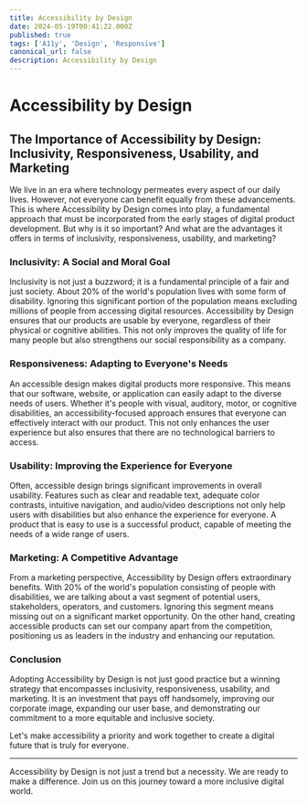 ```yaml
---
title: Accessibility by Design
date: 2024-05-19T00:41:22.000Z
published: true
tags: ['A11y', 'Design', 'Responsive']
canonical_url: false
description: Accessibility by Design
---
```


# Accessibility by Design

## The Importance of Accessibility by Design: Inclusivity, Responsiveness, Usability, and Marketing

We live in an era where technology permeates every aspect of our daily lives. However, not everyone can benefit equally from these advancements. This is where Accessibility by Design comes into play, a fundamental approach that must be incorporated from the early stages of digital product development. But why is it so important? And what are the advantages it offers in terms of inclusivity, responsiveness, usability, and marketing?

### Inclusivity: A Social and Moral Goal

Inclusivity is not just a buzzword; it is a fundamental principle of a fair and just society. About 20% of the world's population lives with some form of disability. Ignoring this significant portion of the population means excluding millions of people from accessing digital resources. Accessibility by Design ensures that our products are usable by everyone, regardless of their physical or cognitive abilities. This not only improves the quality of life for many people but also strengthens our social responsibility as a company.

### Responsiveness: Adapting to Everyone's Needs

An accessible design makes digital products more responsive. This means that our software, website, or application can easily adapt to the diverse needs of users. Whether it's people with visual, auditory, motor, or cognitive disabilities, an accessibility-focused approach ensures that everyone can effectively interact with our product. This not only enhances the user experience but also ensures that there are no technological barriers to access.

### Usability: Improving the Experience for Everyone

Often, accessible design brings significant improvements in overall usability. Features such as clear and readable text, adequate color contrasts, intuitive navigation, and audio/video descriptions not only help users with disabilities but also enhance the experience for everyone. A product that is easy to use is a successful product, capable of meeting the needs of a wide range of users.

### Marketing: A Competitive Advantage

From a marketing perspective, Accessibility by Design offers extraordinary benefits. With 20% of the world's population consisting of people with disabilities, we are talking about a vast segment of potential users, stakeholders, operators, and customers. Ignoring this segment means missing out on a significant market opportunity. On the other hand, creating accessible products can set our company apart from the competition, positioning us as leaders in the industry and enhancing our reputation.

### Conclusion

Adopting Accessibility by Design is not just good practice but a winning strategy that encompasses inclusivity, responsiveness, usability, and marketing. It is an investment that pays off handsomely, improving our corporate image, expanding our user base, and demonstrating our commitment to a more equitable and inclusive society.

Let's make accessibility a priority and work together to create a digital future that is truly for everyone.

---

Accessibility by Design is not just a trend but a necessity. We are ready to make a difference. Join us on this journey toward a more inclusive digital world.
